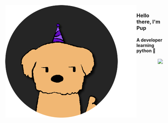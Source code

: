 <img align='left' src="https://github.com/XePupp/XePupp/blob/main/images/pfp.png?raw=true">

### Hello there, I'm Pup
#### A developer learning python 🐍
<img align='right' src="https://github-readme-stats.vercel.app/api?username=xepupp&theme=github_dark">